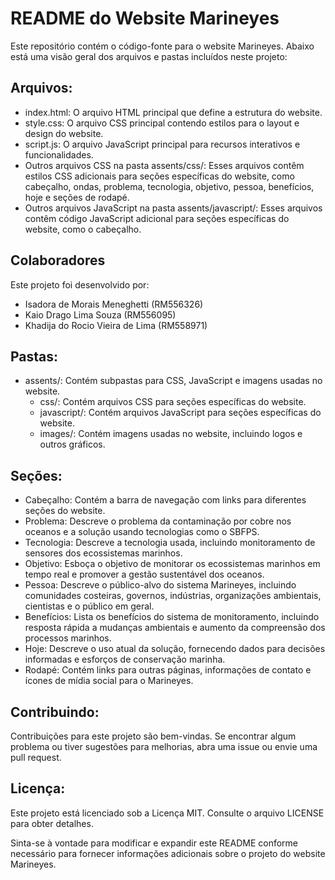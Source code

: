 # README do Website Marineyes

Este repositório contém o código-fonte para o website Marineyes. Abaixo está uma visão geral dos arquivos e pastas incluídos neste projeto:

## Arquivos:
- index.html: O arquivo HTML principal que define a estrutura do website.
- style.css: O arquivo CSS principal contendo estilos para o layout e design do website.
- script.js: O arquivo JavaScript principal para recursos interativos e funcionalidades.
- Outros arquivos CSS na pasta assents/css/: Esses arquivos contêm estilos CSS adicionais para seções específicas do website, como cabeçalho, ondas, problema, tecnologia, objetivo, pessoa, benefícios, hoje e seções de rodapé.
- Outros arquivos JavaScript na pasta assents/javascript/: Esses arquivos contêm código JavaScript adicional para seções específicas do website, como o cabeçalho.

## Colaboradores

Este projeto foi desenvolvido por:

- Isadora de Morais Meneghetti (RM556326)
- Kaio Drago Lima Souza (RM556095)
- Khadija do Rocio Vieira de Lima (RM558971)

## Pastas:
- assents/: Contém subpastas para CSS, JavaScript e imagens usadas no website.
  - css/: Contém arquivos CSS para seções específicas do website.
  - javascript/: Contém arquivos JavaScript para seções específicas do website.
  - images/: Contém imagens usadas no website, incluindo logos e outros gráficos.

## Seções:
- Cabeçalho: Contém a barra de navegação com links para diferentes seções do website.
- Problema: Descreve o problema da contaminação por cobre nos oceanos e a solução usando tecnologias como o SBFPS.
- Tecnologia: Descreve a tecnologia usada, incluindo monitoramento de sensores dos ecossistemas marinhos.
- Objetivo: Esboça o objetivo de monitorar os ecossistemas marinhos em tempo real e promover a gestão sustentável dos oceanos.
- Pessoa: Descreve o público-alvo do sistema Marineyes, incluindo comunidades costeiras, governos, indústrias, organizações ambientais, cientistas e o público em geral.
- Benefícios: Lista os benefícios do sistema de monitoramento, incluindo resposta rápida a mudanças ambientais e aumento da compreensão dos processos marinhos.
- Hoje: Descreve o uso atual da solução, fornecendo dados para decisões informadas e esforços de conservação marinha.
- Rodapé: Contém links para outras páginas, informações de contato e ícones de mídia social para o Marineyes.

## Contribuindo:
Contribuições para este projeto são bem-vindas. Se encontrar algum problema ou tiver sugestões para melhorias, abra uma issue ou envie uma pull request.

## Licença:
Este projeto está licenciado sob a Licença MIT. Consulte o arquivo LICENSE para obter detalhes.

Sinta-se à vontade para modificar e expandir este README conforme necessário para fornecer informações adicionais sobre o projeto do website Marineyes.
